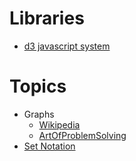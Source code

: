 # Libraries
- [d3 javascript system](https://github.com/d3/d3/wiki/)

# Topics
- Graphs
  - [Wikipedia](https://en.wikipedia.org/wiki/Graph_(discrete_mathematics))
  - [ArtOfProblemSolving](https://artofproblemsolving.com/wiki/index.php/Directed_graph)
- [Set Notation](https://www.storyofmathematics.com/set-notation/)


